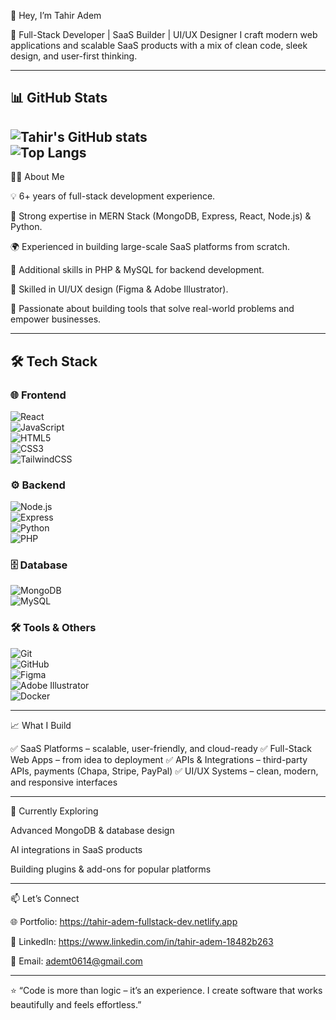 👋 Hey, I’m Tahir Adem

🚀 Full-Stack Developer | SaaS Builder | UI/UX Designer
I craft modern web applications and scalable SaaS products with a mix of clean code, sleek design, and user-first thinking.


---
## 📊 GitHub Stats  

![Tahir's GitHub stats](https://github-readme-stats.vercel.app/api?username=TahirAdem&show_icons=true&theme=radical)  
![Top Langs](https://github-readme-stats.vercel.app/api/top-langs/?username=TahirAdem&layout=compact&theme=radical)
---

🧑‍💻 About Me

💡 6+ years of full-stack development experience.

🔧 Strong expertise in MERN Stack (MongoDB, Express, React, Node.js) & Python.

🌍 Experienced in building large-scale SaaS platforms from scratch.

🔹 Additional skills in PHP & MySQL for backend development.

🎨 Skilled in UI/UX design (Figma & Adobe Illustrator).

💼 Passionate about building tools that solve real-world problems and empower businesses.



---
## 🛠️ Tech Stack  

### 🌐 Frontend  
![React](https://img.shields.io/badge/React-%2300bfff.svg?&style=for-the-badge&logo=react&logoColor=white)  
![JavaScript](https://img.shields.io/badge/JavaScript-%23F7DF1E.svg?&style=for-the-badge&logo=javascript&logoColor=black)  
![HTML5](https://img.shields.io/badge/HTML5-%23E34F26.svg?&style=for-the-badge&logo=html5&logoColor=white)  
![CSS3](https://img.shields.io/badge/CSS3-%231572B6.svg?&style=for-the-badge&logo=css3&logoColor=white)  
![TailwindCSS](https://img.shields.io/badge/TailwindCSS-%2338B2AC.svg?&style=for-the-badge&logo=tailwind-css&logoColor=white)  

### ⚙️ Backend  
![Node.js](https://img.shields.io/badge/Node.js-%23339933.svg?&style=for-the-badge&logo=node.js&logoColor=white)  
![Express](https://img.shields.io/badge/Express.js-%23404d59.svg?&style=for-the-badge&logo=express&logoColor=white)  
![Python](https://img.shields.io/badge/Python-%233776AB.svg?&style=for-the-badge&logo=python&logoColor=white)  
![PHP](https://img.shields.io/badge/PHP-%23777BB4.svg?&style=for-the-badge&logo=php&logoColor=white)  

### 🗄️ Database  
![MongoDB](https://img.shields.io/badge/MongoDB-%234ea94b.svg?&style=for-the-badge&logo=mongodb&logoColor=white)  
![MySQL](https://img.shields.io/badge/MySQL-%2300f.svg?&style=for-the-badge&logo=mysql&logoColor=white)  

### 🛠️ Tools & Others  
![Git](https://img.shields.io/badge/Git-%23F05033.svg?&style=for-the-badge&logo=git&logoColor=white)  
![GitHub](https://img.shields.io/badge/GitHub-%23121011.svg?&style=for-the-badge&logo=github&logoColor=white)  
![Figma](https://img.shields.io/badge/Figma-%23F24E1E.svg?&style=for-the-badge&logo=figma&logoColor=white)  
![Adobe Illustrator](https://img.shields.io/badge/Adobe%20Illustrator-%23FF9A00.svg?&style=for-the-badge&logo=adobeillustrator&logoColor=white)  
![Docker](https://img.shields.io/badge/Docker-%230db7ed.svg?&style=for-the-badge&logo=docker&logoColor=white)

---

📈 What I Build

✅ SaaS Platforms – scalable, user-friendly, and cloud-ready
✅ Full-Stack Web Apps – from idea to deployment
✅ APIs & Integrations – third-party APIs, payments (Chapa, Stripe, PayPal)
✅ UI/UX Systems – clean, modern, and responsive interfaces


---

🌱 Currently Exploring

Advanced MongoDB & database design

AI integrations in SaaS products

Building plugins & add-ons for popular platforms



---

📫 Let’s Connect

🌐 Portfolio: https://tahir-adem-fullstack-dev.netlify.app

💼 LinkedIn: https://www.linkedin.com/in/tahir-adem-18482b263

📧 Email: ademt0614@gmail.com



---

⭐ “Code is more than logic – it’s an experience. I create software that works beautifully and feels effortless.”
